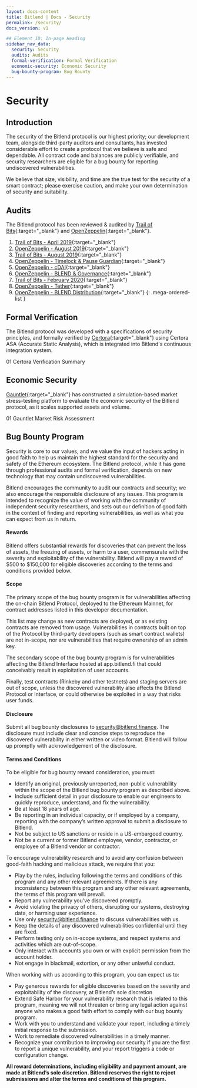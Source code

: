 ```yaml
---
layout: docs-content
title: Bitlend | Docs - Security
permalink: /security/
docs_version: v1

## Element ID: In-page Heading
sidebar_nav_data:
  security: Security
  audits: Audits
  formal-verification: Formal Verification
  economic-security: Economic Security
  bug-bounty-program: Bug Bounty
---
```


# Security

## Introduction

The security of the Bitlend protocol is our highest priority; our development team, alongside third-party auditors and consultants, has invested considerable effort to create a protocol that we believe is safe and dependable. All contract code and balances are publicly verifiable, and security researchers are eligible for a bug bounty for reporting undiscovered vulnerabilities.

We believe that size, visibility, and time are the true test for the security of a smart contract; please exercise caution, and make your own determination of security and suitability.

## Audits

The Bitlend protocol has been reviewed & audited by [Trail of Bits](https://www.trailofbits.com/){:target="_blank"} and [OpenZeppelin](https://openzeppelin.com/){:target="_blank"}.

1. [Trail of Bits - April 2019](https://github.com/trailofbits/publications/blob/master/reviews/compound-2.pdf){:target="_blank"}
2. [OpenZeppelin - August 2019](https://blog.openzeppelin.com/compound-audit/){:target="_blank"}
3. [Trail of Bits - August 2019](https://github.com/trailofbits/publications/blob/master/reviews/compound-3.pdf){:target="_blank"}
4. [OpenZeppelin - Timelock & Pause Guardian](https://blog.openzeppelin.com/compound-finance-patch-audit){:target="_blank"}
5. [OpenZeppelin - cDAI](https://blog.openzeppelin.com/compound-finance-mcd-dsr-integration/){:target="_blank"}
6. [OpenZeppelin - BLEND & Governance](https://blog.openzeppelin.com/compound-alpha-governance-system-audit/){:target="_blank"}
7. [Trail of Bits - February 2020](https://github.com/trailofbits/publications/blob/master/reviews/compound-governance.pdf){:target="_blank"}
8. [OpenZeppelin - Tether](https://blog.openzeppelin.com/compound-tether-integration-audit/){:target="_blank"}
9. [OpenZeppelin - BLEND Distribution](https://blog.openzeppelin.com/compound-comp-distribution-system-audit/){:target="_blank"}
{: .mega-ordered-list }

## Formal Verification

The Bitlend protocol was developed with a specifications of security principles, and formally verified by [Certora](https://www.certora.com/){:target="_blank"} using Certora ASA (Accurate Static Analysis), which is integrated into Bitlend's continuous integration system.

01 Certora Verification Summary

## Economic Security

[Gauntlet](https://gauntlet.network/){:target="_blank"} has constructed a simulation-based market stress-testing platform to evaluate the economic security of the Bitlend protocol, as it scales supported assets and volume.

01 Gauntlet Market Risk Assessment

## Bug Bounty Program

Security is core to our values, and we value the input of hackers acting in good faith to help us maintain the highest standard for the security and safety of the Ethereum ecosystem. The Bitlend protocol, while it has gone through professional audits and formal verification, depends on new technology that may contain undiscovered vulnerabilities.

Bitlend encourages the community to audit our contracts and security; we also encourage the responsible disclosure of any issues. This program is intended to recognize the value of working with the community of independent security researchers, and sets out our definition of good faith in the context of finding and reporting vulnerabilities, as well as what you can expect from us in return.

#### Rewards

Bitlend offers substantial rewards for discoveries that can prevent the loss of assets, the freezing of assets, or harm to a user, commensurate with the severity and exploitability of the vulnerability. Bitlend will pay a reward of $500 to $150,000 for eligible discoveries according to the terms and conditions provided below.

#### Scope

The primary scope of the bug bounty program is for vulnerabilities affecting the on-chain Bitlend Protocol, deployed to the Ethereum Mainnet, for contract addresses listed in this developer documentation.

This list may change as new contracts are deployed, or as existing contracts are removed from usage. Vulnerabilities in contracts built on top of the Protocol by third-party developers (such as smart contract wallets) are not in-scope, nor are vulnerabilities that require ownership of an admin key.

The secondary scope of the bug bounty program is for vulnerabilities affecting the Bitlend Interface hosted at app.bitlend.fi that could conceivably result in exploitation of user accounts.

Finally, test contracts (Rinkeby and other testnets) and staging servers are out of scope, unless the discovered vulnerability also affects the Bitlend Protocol or Interface, or could otherwise be exploited in a way that risks user funds.

#### Disclosure

Submit all bug bounty disclosures to security@bitlend.finance. The disclosure must include clear and concise steps to reproduce the discovered vulnerability in either written or video format. Bitlend will follow up promptly with acknowledgement of the disclosure.

#### Terms and Conditions

To be eligible for bug bounty reward consideration, you must:

- Identify an original, previously unreported, non-public vulnerability within the scope of the Bitlend bug bounty program as described above.
- Include sufficient detail in your disclosure to enable our engineers to quickly reproduce, understand, and fix the vulnerability.
- Be at least 18 years of age.
- Be reporting in an individual capacity, or if employed by a company, reporting with the company’s written approval to submit a disclosure to Bitlend.
- Not be subject to US sanctions or reside in a US-embargoed country.
- Not be a current or former Bitlend employee, vendor, contractor, or employee of a Bitlend vendor or contractor.

To encourage vulnerability research and to avoid any confusion between good-faith hacking and malicious attack, we require that you:

- Play by the rules, including following the terms and conditions of this program and any other relevant agreements. If there is any inconsistency between this program and any other relevant agreements, the terms of this program will prevail.
- Report any vulnerability you’ve discovered promptly.
- Avoid violating the privacy of others, disrupting our systems, destroying data, or harming user experience.
- Use only security@bitlend.finance to discuss vulnerabilities with us.
- Keep the details of any discovered vulnerabilities confidential until they are fixed.
- Perform testing only on in-scope systems, and respect systems and activities which are out-of-scope.
- Only interact with accounts you own or with explicit permission from the account holder.
- Not engage in blackmail, extortion, or any other unlawful conduct.

When working with us according to this program, you can expect us to:

- Pay generous rewards for eligible discoveries based on the severity and exploitability of the discovery, at Bitlend’s sole discretion
- Extend Safe Harbor for your vulnerability research that is related to this program, meaning we will not threaten or bring any legal action against anyone who makes a good faith effort to comply with our bug bounty program.
- Work with you to understand and validate your report, including a timely initial response to the submission.
- Work to remediate discovered vulnerabilities in a timely manner.
- Recognize your contribution to improving our security if you are the first to report a unique vulnerability, and your report triggers a code or configuration change.

**All reward determinations, including eligibility and payment amount, are made at Bitlend’s sole discretion. Bitlend reserves the right to reject submissions and alter the terms and conditions of this program.**
